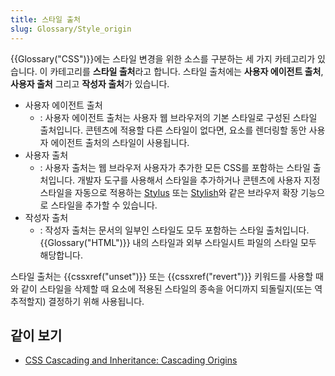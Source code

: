 ```yaml
---
title: 스타일 출처
slug: Glossary/Style_origin
---
```


{{Glossary("CSS")}}에는 스타일 변경을 위한 소스를 구분하는 세 가지 카테고리가 있습니다. 이 카테고리를 **스타일 출처**라고 합니다. 스타일 출처에는 **사용자 에이전트 출처**, **사용자 출처** 그리고 **작성자 출처**가 있습니다.

- 사용자 에이전트 출처
  - : 사용자 에이전트 출처는 사용자 웹 브라우저의 기본 스타일로 구성된 스타일 출처입니다. 콘텐츠에 적용할 다른 스타일이 없다면, 요소를 렌더링할 동안 사용자 에이전트 출처의 스타일이 사용됩니다.
- 사용자 출처
  - : 사용자 출처는 웹 브라우저 사용자가 추가한 모든 CSS를 포함하는 스타일 출처입니다. 개발자 도구를 사용해서 스타일을 추가하거나 콘텐츠에 사용자 지정 스타일을 자동으로 적용하는 [Stylus](https://add0n.com/stylus.html) 또는 [Stylish](https://userstyles.org/)와 같은 브라우저 확장 기능으로 스타일을 추가할 수 있습니다.
- 작성자 출처
  - : 작성자 출처는 문서의 일부인 스타일도 모두 포함하는 스타일 출처입니다. {{Glossary("HTML")}} 내의 스타일과 외부 스타일시트 파일의 스타일 모두 해당합니다.

스타일 출처는 {{cssxref("unset")}} 또는 {{cssxref("revert")}} 키워드를 사용할 때와 같이 스타일을 삭제할 때 요소에 적용된 스타일의 종속을 어디까지 되돌릴지(또는 역추적할지) 결정하기 위해 사용됩니다.

## 같이 보기

- [CSS Cascading and Inheritance: Cascading Origins](https://drafts.csswg.org/css-cascade-4/#cascading-origins)
